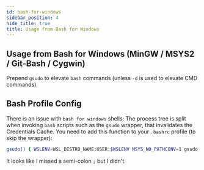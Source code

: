 ```yaml
---
id: bash-for-windows
sidebar_position: 4
hide_title: true
title: Usage from Bash for Windows
---
```

## Usage from Bash for Windows (MinGW / MSYS2 / Git-Bash / Cygwin)

Prepend `gsudo` to elevate `bash` commands (unless `-d` is used to elevate CMD commands). 

## Bash Profile Config

There is an issue with `bash for windows` shells: The process tree is split when invoking `bash` scripts such as the `gsudo` wrapper, that invalidates the Credentials Cache.
You need to add this function to your `.bashrc` profile (to skip the wrapper):

```bash
gsudo() { WSLENV=WSL_DISTRO_NAME:USER:$WSLENV MSYS_NO_PATHCONV=1 gsudo.exe "$@"; }
```

It looks like I missed a semi-colon `;` but I didn't.
